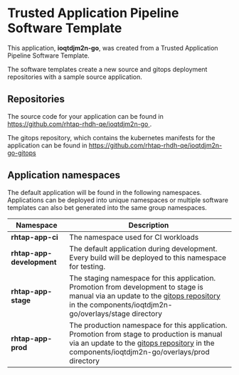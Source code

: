 # Trusted Application Pipeline Software Template

This application, **ioqtdjm2n-go**, was created from a Trusted Application Pipeline Software Template.

The software templates create a new source and gitops deployment repositories with a sample source application. 

## Repositories

The source code for your application can be found in [https://github.com/rhtap-rhdh-qe/ioqtdjm2n-go ](https://github.com/rhtap-rhdh-qe/ioqtdjm2n-go ).
 
The gitops repository, which contains the kubernetes manifests for the application can be found in 
[https://github.com/rhtap-rhdh-qe/ioqtdjm2n-go-gitops ](https://github.com/rhtap-rhdh-qe/ioqtdjm2n-go-gitops ) 

## Application namespaces 

The default application will be found in the following namespaces. Applications can be deployed into unique namespaces or multiple software templates can also bet generated into the same group namespaces.  

|  Namespace   |  Description   |  
| -------- | -------- |
| **rhtap-app-ci** | The namespace used for CI workloads |
| **rhtap-app-development** | The default application during development. Every build will be deployed to this namespace for testing. |
| **rhtap-app-stage** | The staging namespace for this application. Promotion from development to stage is manual via an update to the [gitops repository](https://github.com/rhtap-rhdh-qe/ioqtdjm2n-go-gitops ) in the components/ioqtdjm2n-go/overlays/stage directory |
| **rhtap-app-prod** | The production namespace for this application. Promotion from stage to production is manual via an update to the [gitops repository](https://github.com/rhtap-rhdh-qe/ioqtdjm2n-go-gitops ) in the components/ioqtdjm2n-go/overlays/prod directory |